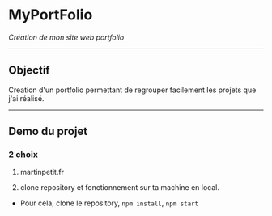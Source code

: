 # MyPortFolio

_Création de mon site web portfolio_

---

## Objectif

Creation d'un portfolio permettant de regrouper facilement les projets que j'ai réalisé.

---

## Demo du projet

### 2 choix

1. martinpetit.fr

2. clone repository et fonctionnement sur ta machine en local.

- Pour cela, clone le repository, `npm install`, `npm start`
